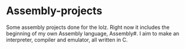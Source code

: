 # Assembly-projects

Some assembly projects done for the lolz. Right now it includes the beginning of my own Assembly language, Assembly#. I aim to make an interpreter, compiler and emulator, all written in C. 